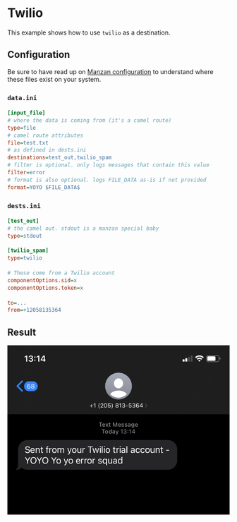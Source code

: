 # Twilio

This example shows how to use `twilio` as a destination.

## Configuration

Be sure to have read up on [Manzan configuration](/config/index.md) to understand where these files exist on your system.

### `data.ini`

```ini
[input_file]
# where the data is coming from (it's a camel route)
type=file
# camel route attributes
file=test.txt
# as defined in dests.ini
destinations=test_out,twilio_spam
# filter is optional. only logs messages that contain this value
filter=error
# format is also optional. logs FILE_DATA as-is if not provided
format=YOYO $FILE_DATA$
```

### `dests.ini`

```ini
[test_out]
# the camel out. stdout is a manzan special baby
type=stdout

[twilio_spam]
type=twilio

# These come from a Twilio account
componentOptions.sid=x
componentOptions.token=x

to=...
from=+12058135364
```

##  Result

![](../../images/twilio.png)